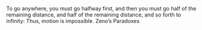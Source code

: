 
To go anywhere, you must go halfway first, and then you must go half of the remaining distance, and half of the remaining distance, and so forth to infinity: Thus, motion is impossible.
Zeno’s Paradoxes
